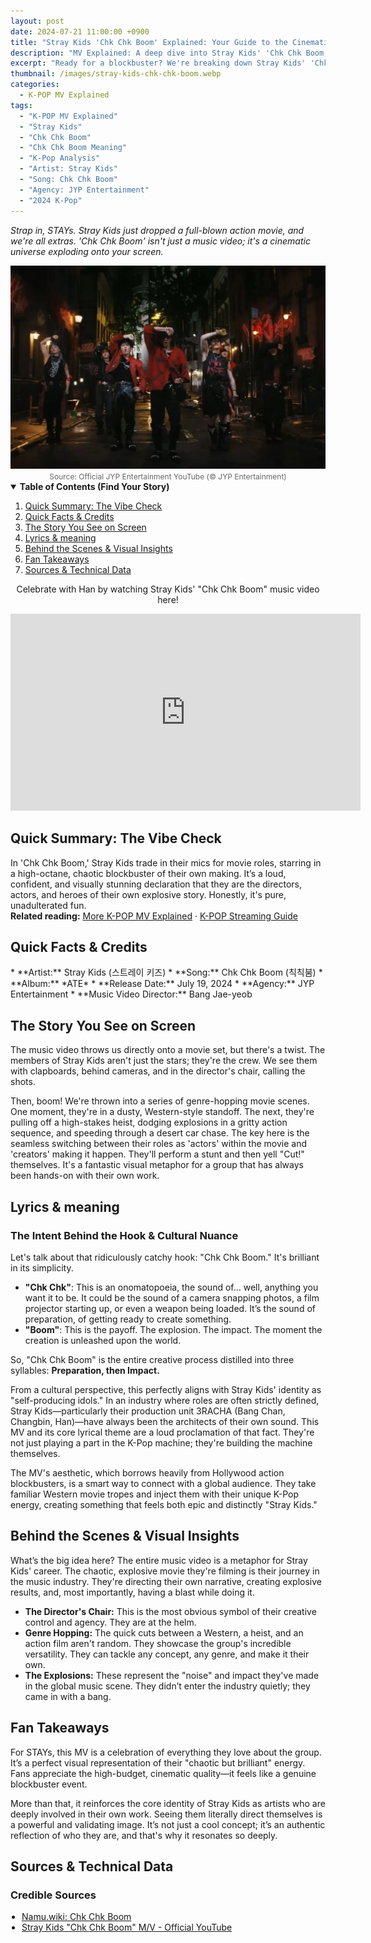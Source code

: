 ```yaml
---
layout: post
date: 2024-07-21 11:00:00 +0900
title: "Stray Kids 'Chk Chk Boom' Explained: Your Guide to the Cinematic Mayhem"
description: "MV Explained: A deep dive into Stray Kids' 'Chk Chk Boom,' analyzing its cinematic action, lyrical swagger, and chaotic energy."
excerpt: "Ready for a blockbuster? We're breaking down Stray Kids' 'Chk Chk Boom' MV, from its high-octane action sequences to the explosive meaning behind the lyrics. Let's get into the beautiful chaos."
thumbnail: /images/stray-kids-chk-chk-boom.webp
categories:
  - K-POP MV Explained
tags:
  - "K-POP MV Explained"
  - "Stray Kids"
  - "Chk Chk Boom"
  - "Chk Chk Boom Meaning"
  - "K-Pop Analysis"
  - "Artist: Stray Kids"
  - "Song: Chk Chk Boom"
  - "Agency: JYP Entertainment"
  - "2024 K-Pop"
---
```


<p>
<em>Strap in, STAYs. Stray Kids just dropped a full-blown action movie, and we're all extras. 'Chk Chk Boom' isn't just a music video; it's a cinematic universe exploding onto your screen.</em>
</p>

<div align="center">
<img src="/images/stray-kids-chk-chk-boom.webp" alt="Stray Kids in the 'Chk Chk Boom' official MV explained analysis thumbnail" />
<br>
<span style="font-size:12px;color:#666;">Source: Official JYP Entertainment YouTube (© JYP Entertainment)</span>
</div>

<details open>
<summary><strong>Table of Contents (Find Your Story)</strong></summary>
<ol>
<li><a href="#tldr">Quick Summary: The Vibe Check</a></li>
<li><a href="#quick-facts">Quick Facts & Credits</a></li>
<li><a href="#story-on-screen">The Story You See on Screen</a></li>
<li><a href="#lyrics-meaning">Lyrics & meaning</a></li>
<li><a href="#bts-insights">Behind the Scenes & Visual Insights</a></li>
<li><a href="#fan-takeaways">Fan Takeaways</a></li>
<li><a href="#sources">Sources & Technical Data</a></li>
</ol>
</details>

<div style="text-align: center;">
<p>Celebrate with Han by watching Stray Kids' "Chk Chk Boom" music video here!</p>
<iframe allowfullscreen="" frameborder="0" height="315" src="https://www.youtube.com/embed/0P0aQreFs8w" width="560"></iframe>
</div>


<a name="tldr"></a>
<h2>Quick Summary: The Vibe Check</h2>
In 'Chk Chk Boom,' Stray Kids trade in their mics for movie roles, starring in a high-octane, chaotic blockbuster of their own making. It’s a loud, confident, and visually stunning declaration that they are the directors, actors, and heroes of their own explosive story. Honestly, it's pure, unadulterated fun.

<div class="related-reading-box">
<strong>Related reading:</strong> <a href="/search/label/MV%20Explained">More K-POP MV Explained</a> · <a href="/search/label/Streaming%20Guide">K-POP Streaming Guide</a>
</div>

<a name="quick-facts"></a>
<h2>Quick Facts & Credits</h2>
* **Artist:** Stray Kids (스트레이 키즈)
* **Song:** Chk Chk Boom (칙칙붐)
* **Album:** *ATE*
* **Release Date:** July 19, 2024
* **Agency:** JYP Entertainment
* **Music Video Director:** Bang Jae-yeob

<a name="story-on-screen"></a>
<h2>The Story You See on Screen</h2>
The music video throws us directly onto a movie set, but there's a twist. The members of Stray Kids aren't just the stars; they're the crew. We see them with clapboards, behind cameras, and in the director's chair, calling the shots.

Then, boom! We're thrown into a series of genre-hopping movie scenes. One moment, they're in a dusty, Western-style standoff. The next, they're pulling off a high-stakes heist, dodging explosions in a gritty action sequence, and speeding through a desert car chase. The key here is the seamless switching between their roles as 'actors' within the movie and 'creators' making it happen. They'll perform a stunt and then yell "Cut!" themselves. It's a fantastic visual metaphor for a group that has always been hands-on with their own work.

<a name="lyrics-meaning"></a>
<h2>Lyrics & meaning</h2>
<h3>The Intent Behind the Hook & Cultural Nuance</h3>
Let's talk about that ridiculously catchy hook: "Chk Chk Boom." It's brilliant in its simplicity.

* **"Chk Chk"**: This is an onomatopoeia, the sound of… well, anything you want it to be. It could be the sound of a camera snapping photos, a film projector starting up, or even a weapon being loaded. It’s the sound of preparation, of getting ready to create something.
* **"Boom"**: This is the payoff. The explosion. The impact. The moment the creation is unleashed upon the world.

So, "Chk Chk Boom" is the entire creative process distilled into three syllables: **Preparation, then Impact.**

From a cultural perspective, this perfectly aligns with Stray Kids' identity as "self-producing idols." In an industry where roles are often strictly defined, Stray Kids—particularly their production unit 3RACHA (Bang Chan, Changbin, Han)—have always been the architects of their own sound. This MV and its core lyrical theme are a loud proclamation of that fact. They're not just playing a part in the K-Pop machine; they're building the machine themselves.

The MV's aesthetic, which borrows heavily from Hollywood action blockbusters, is a smart way to connect with a global audience. They take familiar Western movie tropes and inject them with their unique K-Pop energy, creating something that feels both epic and distinctly "Stray Kids."

<a name="bts-insights"></a>
<h2>Behind the Scenes & Visual Insights</h2>
What’s the big idea here? The entire music video is a metaphor for Stray Kids' career. The chaotic, explosive movie they're filming is their journey in the music industry. They're directing their own narrative, creating explosive results, and, most importantly, having a blast while doing it.

* **The Director's Chair:** This is the most obvious symbol of their creative control and agency. They are at the helm.
* **Genre Hopping:** The quick cuts between a Western, a heist, and an action film aren't random. They showcase the group's incredible versatility. They can tackle any concept, any genre, and make it their own.
* **The Explosions:** These represent the "noise" and impact they've made in the global music scene. They didn’t enter the industry quietly; they came in with a bang.

<a name="fan-takeaways"></a>
<h2>Fan Takeaways</h2>
For STAYs, this MV is a celebration of everything they love about the group. It’s a perfect visual representation of their "chaotic but brilliant" energy. Fans appreciate the high-budget, cinematic quality—it feels like a genuine blockbuster event.

More than that, it reinforces the core identity of Stray Kids as artists who are deeply involved in their own work. Seeing them literally direct themselves is a powerful and validating image. It’s not just a cool concept; it’s an authentic reflection of who they are, and that's why it resonates so deeply.

<a name="sources"></a>
<h2>Sources & Technical Data</h2>
<h3>Credible Sources</h3>
<ul style="padding-left:18px; margin:0 0 12px;">
<li><a href="https://namu.wiki/w/Chk%20Chk%20Boom" rel="nofollow noopener" target="_blank">Namu.wiki: Chk Chk Boom</a></li>
<li><a href="https://www.youtube.com/watch?v=V0y_33-l5IA" rel="nofollow noopener" target="_blank">Stray Kids "Chk Chk Boom" M/V - Official YouTube</a></li>
</ul>

<script type="application/ld+json">
{
"@context": "https://schema.org",
"@type": "MusicVideoObject",
"name": "Stray Kids - Chk Chk Boom (Official Music Video) Explained",
"description": "MV Explained: A deep dive into Stray Kids' 'Chk Chk Boom,' analyzing its cinematic action, lyrical swagger, and chaotic energy.",
"byArtist": {
"@type: "MusicGroup",
"name": "Stray Kids"
},
"uploadDate": "2024-07-19T00:00:00Z",
"thumbnailUrl": "https://[your-site-url]/images/stray-kids-chk-chk-boom.webp",
"embedUrl": "https://www.youtube.com/embed/V0y_33-l5IA",
"publisher": {
"@type": "Organization",
"name": "JYP Entertainment"
}
}
</script>
